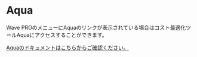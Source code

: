 # Aqua

Wave PROのメニューにAquaのリンクが表示されている場合はコスト最適化ツールAquaにアクセスすることができます。

[Aquaのドキュメントはこちらからご確認ください。](../aqua/index.md)

